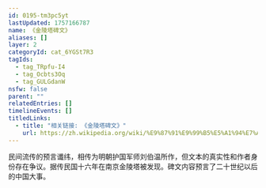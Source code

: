 ```yaml
---
id: 0195-tm3pc5yt
lastUpdated: 1757166787
name: 《金陵塔碑文》
aliases: []
layer: 2
categoryId: cat_6YGSt7R3
tagIds:
  - tag_TRpfu-I4
  - tag_Ocbts3Oq
  - tag_GULGdanW
nsfw: false
parent: ""
relatedEntries: []
timelineEvents: []
titledLinks:
  - title: "相关链接: 《金陵塔碑文》"
    url: https://zh.wikipedia.org/wiki/%E9%87%91%E9%99%B5%E5%A1%94%E7%A2%91%E6%96%87
---
```


民间流传的预言谶纬，相传为明朝护国军师刘伯温所作，但文本的真实性和作者身份存在争议。据传民国十六年在南京金陵塔被发现。碑文内容预言了二十世纪以后的中国大事。